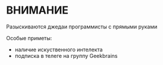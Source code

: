 # ВНИМАНИЕ
Разыскиваются джедаи программисты с прямыми руками 

Особые приметы:

* наличие искуственного интелекта
* подписка в телеге на группу Geekbrains